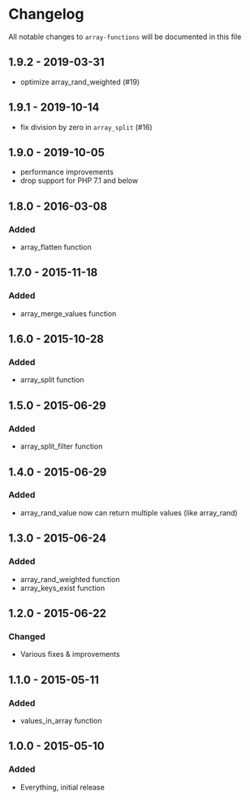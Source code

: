 # Changelog

All notable changes to `array-functions` will be documented in this file

## 1.9.2 - 2019-03-31

- optimize array_rand_weighted (#19)

## 1.9.1 - 2019-10-14

- fix division by zero in `array_split` (#16)

## 1.9.0 - 2019-10-05

- performance improvements
- drop support for PHP 7.1 and below

## 1.8.0 - 2016-03-08

### Added
- array_flatten function

## 1.7.0 - 2015-11-18

### Added
- array_merge_values function

## 1.6.0 - 2015-10-28

### Added
- array_split function

## 1.5.0 - 2015-06-29

### Added
- array_split_filter function

## 1.4.0 - 2015-06-29

### Added
- array_rand_value now can return multiple values (like array_rand)

## 1.3.0 - 2015-06-24

### Added
- array_rand_weighted function
- array_keys_exist function

## 1.2.0 - 2015-06-22

### Changed
- Various fixes & improvements

## 1.1.0 - 2015-05-11

### Added
- values_in_array function

## 1.0.0 - 2015-05-10

### Added
- Everything, initial release
